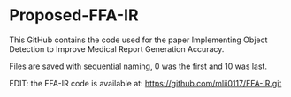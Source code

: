 # Proposed-FFA-IR

This GitHub contains the code used for the paper Implementing Object Detection to Improve Medical Report Generation Accuracy.

Files are saved with sequential naming, 0 was the first and 10 was last.

EDIT: the FFA-IR code is available at: https://github.com/mlii0117/FFA-IR.git
